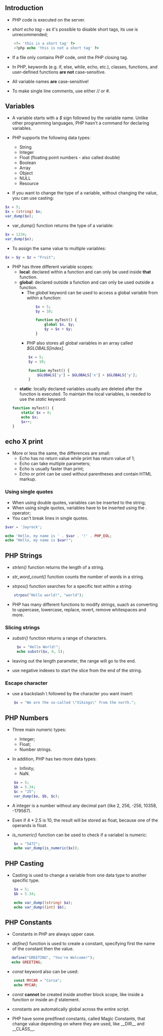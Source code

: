 ## Introduction

- PHP code is executed on the server.

- *short echo tag* - as it's possible to disable short tags, its use is unrecommended;

```php
    <?= 'this is a short tag' ?>
    <?php echo 'this is not a short tag' ?>
```

- If a file only contains PHP code, omit the PHP closing tag. 

- In PHP, keywords (e.g. if, else, while, echo, etc.), classes, functions, and user-defined functions **are not** case-sensitive.

- All variable names **are** case-sensitive!

- To make single line comments, use either // or #.

## Variables
- A variable starts with a *$* sign followed by the variable name. Unlike other programming languages, PHP hasn't a command for declaring variables.

- PHP supports the following data types:
  - String
  - Integer
  - Float (floating point numbers - also called double)
  - Boolean
  - Array
  - Object
  - NULL
  - Resource

- If you want to change the type of a variable, without changing the value, you can use casting:
```php
$x = 5;
$x = (string) $x;
var_dump($x);
```

- var_dump() function returns the type of a variable:
```php
$x = 1234;
var_dump($x);
```

- To assign the same value to multiple variables:
```php
$x = $y = $z = "Fruit";
```

- PHP has three different variable scopes:
    - **local**: declared within a function and can only be used inside **that** function.
    - **global**: declared outside a function and can only be used outside a function.
      - The *global* keyword can be used to access a global variable from within a function:
        ```php
            $x = 5;
            $y = 10;

            function myTest() {
                global $x, $y;
                $y = $x + $y;
            }
        ```
       - PHP also stores all global variables in an array called _$GLOBALS[index]_.
        ```php
            $x = 5;
            $y = 10;

            function myTest() {
                $GLOBALS['y'] = $GLOBALS['x'] + $GLOBALS['y'];
            }
        ``` 
    - **static**: locally declared variables usually are deleted after the function is executed. To maintain the local variables, is needed to use the *static* keyword:
    ```php
    function myTest() {
        static $x = 0;
        echo $x;
        $x++;
    }
    ```
## echo X print
- More or less the same, the differences are small:
  - Echo has no return value while print has return value of 1;
  - Echo can take multiple parameters;
  - Echo is usually faster than print;
  - Echo or print can be used without parentheses and contain HTML markup.

### Using single quotes
- When using double quotes, variables can be inserted to the string;
- When using single quotes, variables have to be inserted using the . operator;
- You can't break lines in single quotes.
```php
$var = 'Jayrock';

echo 'Hello, my name is ' . $var . '!' . PHP_EOL;
echo "Hello, my name is $var!";
```

## PHP Strings
- *strlen()* function returns the length of a string.

- *str_word_count()* function counts the number of words in a string.

- *strpos()* function searches for a specific text within a string:
```php
    strpos("Hello world!", "world");
```

- PHP has many different functions to modify strings, suach as converting to uppercase, lowercase, replace, revert, remove whitespaces and more.

### Slicing strings
- *substr()* function returns a range of characters.
  ```php
    $x = "Hello World!";
    echo substr($x, 6, 5);
  ```

- leaving out the length parameter, the range will go to the end.

- use negative indexes to start the slice from the end of the string.

### Escape character
- use a backslash \ followed by the character you want insert:
```php
    $x = "We are the so-called \"Vikings\" from the north.";
```

## PHP Numbers
- Three main numeric types:
  - Integer;
  - Float;
  - Number strings.
  
- In addition, PHP has two more data types:
  - Infinity;
  - NaN.

```php
    $a = 5;
    $b = 5.34;
    $c = "25";
    var_dump($a, $b, $c);
```

- A integer is a number without any decimal part (like 2, 256, -256, 10358, -179567).

- Even if 4 * 2.5 is 10, the result will be stored as float, because one of the operands is float.

- *is_numeric()* function can be used to check if a variabel is numeric:
```php
    $x = "5472";
    echo var_dump(is_numeric($x));
```

## PHP Casting
- Casting is used to change a variable from one data type to another specific type.
```php
    $a = 5;
    $b = 5.34;

    echo var_dump((string) $a);
    echo var_dump((int) $b);
```

## PHP Constants
- Constants in PHP are always upper case.

- *define()* function is used to create a constant, specifying first the name of the constant then the value.
```php
   define("GREETING", "You're Welcome!");
   echo GREETING; 
```

- *const* keyword also can be used:
```php
    const MYCAR = "Corsa";
    echo MYCAR;
```
- *const* **cannot** be created inside another block scope, like inside a function or inside an *if* statement.

- constants are automatically global across the entire script.

- PHP have some predfined constants, called Magic Constants, that change value depending on where they are used, like \_\_DIR\_\_ and \_\_CLASS_\_\.